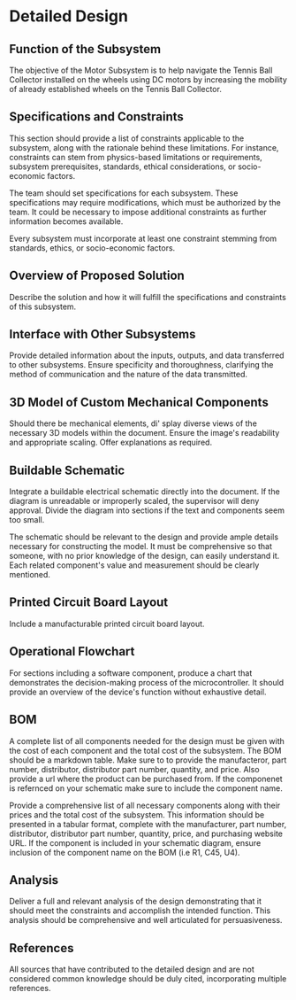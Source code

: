 # Detailed Design

## Function of the Subsystem

The objective of the Motor Subsystem is to help navigate the Tennis Ball Collector installed on the wheels using DC motors by increasing the mobility of already established wheels on the Tennis Ball Collector.  


## Specifications and Constraints

This section should provide a list of constraints applicable to the subsystem, along with the rationale behind these limitations. For instance, constraints can stem from physics-based limitations or requirements, subsystem prerequisites, standards, ethical considerations, or socio-economic factors.

The team should set specifications for each subsystem. These specifications may require modifications, which must be authorized by the team. It could be necessary to impose additional constraints as further information becomes available.

Every subsystem must incorporate at least one constraint stemming from standards, ethics, or socio-economic factors.


## Overview of Proposed Solution

Describe the solution and how it will fulfill the specifications and constraints of this subsystem.


## Interface with Other Subsystems

Provide detailed information about the inputs, outputs, and data transferred to other subsystems. Ensure specificity and thoroughness, clarifying the method of communication and the nature of the data transmitted.


## 3D Model of Custom Mechanical Components

Should there be mechanical elements, di' splay diverse views of the necessary 3D models within the document. Ensure the image's readability and appropriate scaling. Offer explanations as required.


## Buildable Schematic 

Integrate a buildable electrical schematic directly into the document. If the diagram is unreadable or improperly scaled, the supervisor will deny approval. Divide the diagram into sections if the text and components seem too small.

The schematic should be relevant to the design and provide ample details necessary for constructing the model. It must be comprehensive so that someone, with no prior knowledge of the design, can easily understand it. Each related component's value and measurement should be clearly mentioned.


## Printed Circuit Board Layout

Include a manufacturable printed circuit board layout.


## Operational Flowchart

For sections including a software component, produce a chart that demonstrates the decision-making process of the microcontroller. It should provide an overview of the device's function without exhaustive detail.


## BOM

A complete list of all components needed for the design must be given with the cost of each component and the total cost of the subsystem. The BOM should be a markdown table. Make sure to to provide the manufacteror, part number, distributor, distributor part number, quantity, and price. Also provide a url where the product can be purchased from. If the componenet is refernced on your schematic make sure to include the component name.

Provide a comprehensive list of all necessary components along with their prices and the total cost of the subsystem. This information should be presented in a tabular format, complete with the manufacturer, part number, distributor, distributor part number, quantity, price, and purchasing website URL. If the component is included in your schematic diagram, ensure inclusion of the component name on the BOM (i.e R1, C45, U4).

## Analysis

Deliver a full and relevant analysis of the design demonstrating that it should meet the constraints and accomplish the intended function. This analysis should be comprehensive and well articulated for persuasiveness.

## References

All sources that have contributed to the detailed design and are not considered common knowledge should be duly cited, incorporating multiple references.
